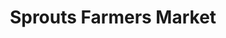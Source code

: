 ---
title: "Sprouts Farmers Market"
url: /kansas-city/sprouts-farmers-market-north-booth-avenue/
shop: supermarket
---